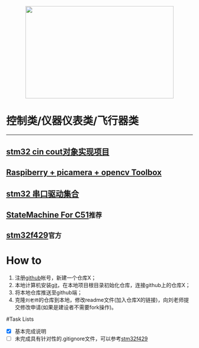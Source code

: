 <div align=center><img width="400" height="250" src="https://github.com/mti05001/-Electronic-Design-Contest-/blob/master/pic.jpg"/></div>

# 控制类/仪器仪表类/飞行器类
---

## [stm32 cin cout对象实现项目](https://github.com/zgpTree/stm32_cppTest)
## [Raspiberry + picamera + opencv Toolbox](https://github.com/IyangDc/py_opencv_tools.git)
## [stm32 串口驱动集合](https://github.com/zgpTree/stm32_serial_driver.git)
## [StateMachine For C51](https://github.com/zgpTree/c51_state_machine.git)```推荐```

## [stm32f429](https://github.com/MaJerle/stm32f429)```官方```

# How to
1. 注册[github](https://github.com/)帐号，新建一个仓库X；
2. 本地计算机安装[git](https://git-scm.com/)，在本地项目根目录初始化仓库，连接github上的仓库X；
3. 将本地仓库推送至github端；
4. 克隆`刘老师`的仓库到本地，修改readme文件(加入仓库X的链接)，向刘老师提交修改申请(如果是建设者不需要fork操作)。

#Task Lists
- [x] 基本完成说明
- [ ] 未完成具有针对性的.gitignore文件，可以参考[stm32f429](https://github.com/MaJerle/stm32f429)
